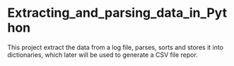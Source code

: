 # Extracting_and_parsing_data_in_Python
This project extract the data from a log file, parses, sorts and stores it into dictionaries, which later will be used to generate a CSV file repor.
